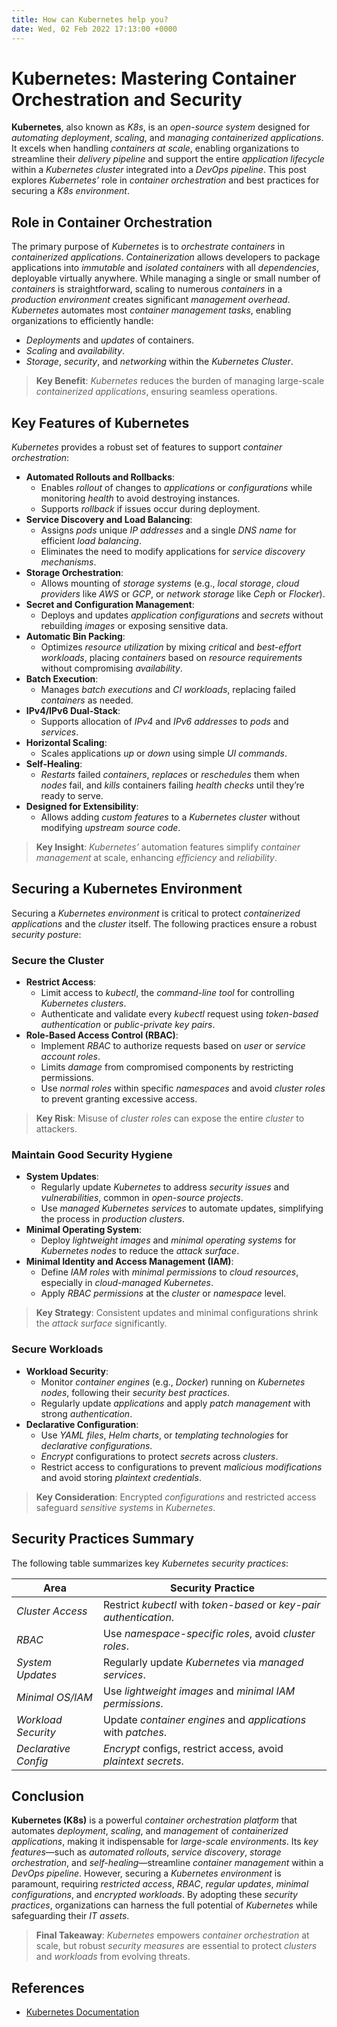 ```yaml
---
title: How can Kubernetes help you?
date: Wed, 02 Feb 2022 17:13:00 +0000
---
```


# Kubernetes: Mastering Container Orchestration and Security

**Kubernetes**, also known as *K8s*, is an *open-source system* designed for *automating deployment*, *scaling*, and *managing containerized applications*. It excels when handling *containers at scale*, enabling organizations to streamline their *delivery pipeline* and support the entire *application lifecycle* within a *Kubernetes cluster* integrated into a *DevOps pipeline*. This post explores *Kubernetes’* role in *container orchestration* and best practices for securing a *K8s environment*.

## Role in Container Orchestration

The primary purpose of *Kubernetes* is to *orchestrate containers* in *containerized applications*. *Containerization* allows developers to package applications into *immutable* and *isolated containers* with all *dependencies*, deployable virtually anywhere. While managing a single or small number of *containers* is straightforward, scaling to numerous *containers* in a *production environment* creates significant *management overhead*. *Kubernetes* automates most *container management tasks*, enabling organizations to efficiently handle:

- *Deployments* and *updates* of containers.
- *Scaling* and *availability*.
- *Storage*, *security*, and *networking* within the *Kubernetes Cluster*.

> **Key Benefit**: *Kubernetes* reduces the burden of managing large-scale *containerized applications*, ensuring seamless operations.

## Key Features of Kubernetes

*Kubernetes* provides a robust set of features to support *container orchestration*:

- **Automated Rollouts and Rollbacks**:
    - Enables *rollout* of changes to *applications* or *configurations* while monitoring *health* to avoid destroying instances.
    - Supports *rollback* if issues occur during deployment.
- **Service Discovery and Load Balancing**:
    - Assigns *pods* unique *IP addresses* and a single *DNS name* for efficient *load balancing*.
    - Eliminates the need to modify applications for *service discovery mechanisms*.
- **Storage Orchestration**:
    - Allows mounting of *storage systems* (e.g., *local storage*, *cloud providers* like *AWS* or *GCP*, or *network storage* like *Ceph* or *Flocker*).
- **Secret and Configuration Management**:
    - Deploys and updates *application configurations* and *secrets* without rebuilding *images* or exposing sensitive data.
- **Automatic Bin Packing**:
    - Optimizes *resource utilization* by mixing *critical* and *best-effort workloads*, placing *containers* based on *resource requirements* without compromising *availability*.
- **Batch Execution**:
    - Manages *batch executions* and *CI workloads*, replacing failed *containers* as needed.
- **IPv4/IPv6 Dual-Stack**:
    - Supports allocation of *IPv4* and *IPv6 addresses* to *pods* and *services*.
- **Horizontal Scaling**:
    - Scales applications *up* or *down* using simple *UI commands*.
- **Self-Healing**:
    - *Restarts* failed *containers*, *replaces* or *reschedules* them when *nodes* fail, and *kills* containers failing *health checks* until they’re ready to serve.
- **Designed for Extensibility**:
    - Allows adding *custom features* to a *Kubernetes cluster* without modifying *upstream source code*.

> **Key Insight**: *Kubernetes’* automation features simplify *container management* at scale, enhancing *efficiency* and *reliability*.

## Securing a Kubernetes Environment

Securing a *Kubernetes environment* is critical to protect *containerized applications* and the *cluster* itself. The following practices ensure a robust *security posture*:

### Secure the Cluster
- **Restrict Access**:
    - Limit access to *kubectl*, the *command-line tool* for controlling *Kubernetes clusters*.
    - Authenticate and validate every *kubectl* request using *token-based authentication* or *public-private key pairs*.
- **Role-Based Access Control (RBAC)**:
    - Implement *RBAC* to authorize requests based on *user* or *service account roles*.
    - Limits *damage* from compromised components by restricting permissions.
    - Use *normal roles* within specific *namespaces* and avoid *cluster roles* to prevent granting excessive access.
  
> **Key Risk**: Misuse of *cluster roles* can expose the entire *cluster* to attackers.

### Maintain Good Security Hygiene
- **System Updates**:
    - Regularly update *Kubernetes* to address *security issues* and *vulnerabilities*, common in *open-source projects*.
    - Use *managed Kubernetes services* to automate updates, simplifying the process in *production clusters*.
- **Minimal Operating System**:
    - Deploy *lightweight images* and *minimal operating systems* for *Kubernetes nodes* to reduce the *attack surface*.
- **Minimal Identity and Access Management (IAM)**:
    - Define *IAM roles* with *minimal permissions* to *cloud resources*, especially in *cloud-managed Kubernetes*.
    - Apply *RBAC permissions* at the *cluster* or *namespace* level.

> **Key Strategy**: Consistent updates and minimal configurations shrink the *attack surface* significantly.

### Secure Workloads
- **Workload Security**:
    - Monitor *container engines* (e.g., *Docker*) running on *Kubernetes nodes*, following their *security best practices*.
    - Regularly update *applications* and apply *patch management* with strong *authentication*.
- **Declarative Configuration**:
    - Use *YAML files*, *Helm charts*, or *templating technologies* for *declarative configurations*.
    - *Encrypt* configurations to protect *secrets* across *clusters*.
    - Restrict access to configurations to prevent *malicious modifications* and avoid storing *plaintext credentials*.

> **Key Consideration**: Encrypted *configurations* and restricted access safeguard *sensitive systems* in *Kubernetes*.

## Security Practices Summary

The following table summarizes key *Kubernetes security practices*:

| Area                 | Security Practice                                                   |
|----------------------|---------------------------------------------------------------------|
| *Cluster Access*     | Restrict *kubectl* with *token-based* or *key-pair authentication*. |
| *RBAC*               | Use *namespace-specific roles*, avoid *cluster roles*.              |
| *System Updates*     | Regularly update *Kubernetes* via *managed services*.               |
| *Minimal OS/IAM*     | Use *lightweight images* and *minimal IAM permissions*.             |
| *Workload Security*  | Update *container engines* and *applications* with *patches*.       |
| *Declarative Config* | *Encrypt* configs, restrict access, avoid *plaintext secrets*.      |

## Conclusion

**Kubernetes (K8s)** is a powerful *container orchestration platform* that automates *deployment*, *scaling*, and *management* of *containerized applications*, making it indispensable for *large-scale environments*. Its *key features*—such as *automated rollouts*, *service discovery*, *storage orchestration*, and *self-healing*—streamline *container management* within a *DevOps pipeline*. However, securing a *Kubernetes environment* is paramount, requiring *restricted access*, *RBAC*, *regular updates*, *minimal configurations*, and *encrypted workloads*. By adopting these *security practices*, organizations can harness the full potential of *Kubernetes* while safeguarding their *IT assets*.

> **Final Takeaway**: *Kubernetes* empowers *container orchestration* at scale, but robust *security measures* are essential to protect *clusters* and *workloads* from evolving threats.

## References
- [Kubernetes Documentation](https://kubernetes.io/docs/home/)

